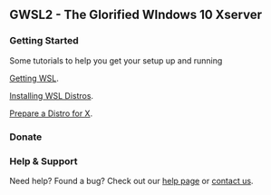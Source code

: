 ## GWSL2 - The Glorified WIndows 10 Xserver



### Getting Started

Some tutorials to help you get your setup up and running

[Getting WSL](https://guides.github.com/features/mastering-markdown/).

[Installing WSL Distros](https://guides.github.com/features/mastering-markdown/).

[Prepare a Distro for X](https://guides.github.com/features/mastering-markdown/).


### Donate




### Help & Support
Need help? Found a bug? Check out our [help page](https://help.github.com/categories/github-pages-basics/) or [contact us](https://github.com/contact).
